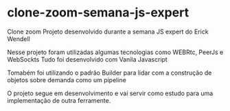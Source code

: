 # clone-zoom-semana-js-expert
Clone zoom 
Projeto desenvolvido durante a semana JS expert do Erick Wendell

Nesse projeto foram utilizadas algumas tecnologias como WEBRtc, PeerJs e WebSockts
Tudo foi desenvolvido com Vanila Javascript

Tomabém foi utilizando o padrão Builder para lidar com a construção de objetos sobre demanda como um pipeline

O projeto segue em desenvolvimento e vai servir como estudo para uma implementação de outra ferramente.
